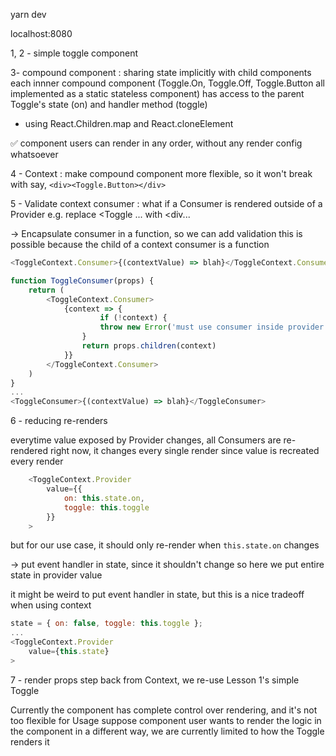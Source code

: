 yarn dev

localhost:8080


1, 2 - simple toggle component

3- compound component : sharing state implicitly with child components
each innner compound component (Toggle.On, Toggle.Off, Toggle.Button all implemented as a static stateless component) 
has access to the parent Toggle's state (on) and handler method (toggle) 
- using React.Children.map and React.cloneElement

✅ component users can render in any order, without any render config whatsoever


4 - Context : make compound component more flexible, so it won't break with say, `<div><Toggle.Button></div>`


5 - Validate context consumer : what if a Consumer is rendered outside of a Provider
e.g. replace <Toggle ... with <div...

-> Encapsulate consumer in a function, so we can add validation
this is possible because the child of a context consumer is a function

```javascript
<ToggleContext.Consumer>{(contextValue) => blah}</ToggleContext.Consumer>
```

```javascript
function ToggleConsumer(props) {
	return (
		<ToggleContext.Consumer>
			{context => {
					if (!context) {
					throw new Error('must use consumer inside provider');
				}
				return props.children(context)
			}}
		</ToggleContext.Consumer>
	)
}
...
<ToggleConsumer>{(contextValue) => blah}</ToggleConsumer>
```

6 - reducing re-renders

everytime value exposed by Provider changes, all Consumers are re-rendered
right now, it changes every single render
since value is recreated every render 
```javascript
	<ToggleContext.Provider
		value={{
			on: this.state.on,
			toggle: this.toggle
		}}
	>
```

but for our use case, it should only re-render when `this.state.on` changes

-> put event handler in state, since it shouldn't change
so here we put entire state in provider value

it might be weird to put event handler in state, 
but this is a nice tradeoff when using context

```javascript
state = { on: false, toggle: this.toggle };
...
<ToggleContext.Provider
	value={this.state}
>
```

7 - render props
step back from Context, we re-use Lesson 1's simple Toggle

Currently the <Toggle /> component has complete control over rendering, 
and it's not too flexible for Usage
suppose component user wants to render the logic in the component 
in a different way, we are currently limited to how the Toggle renders it